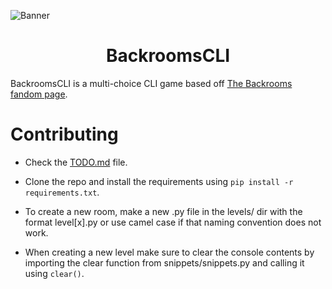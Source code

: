 ![Banner](https://user-images.githubusercontent.com/49075095/193104255-22dc5724-29b7-4b43-bd97-66e1d8910476.png)

# <div align="center">BackroomsCLI</div>

BackroomsCLI is a multi-choice CLI game based off [The Backrooms fandom page](https://backrooms.fandom.com/wiki/Backrooms_Wiki).




# Contributing

- Check the [TODO.md](TODO.md) file.

- Clone the repo and install the requirements using `pip install -r requirements.txt`.

- To create a new room, make a new .py file in the levels/ dir with the format level[x].py or use camel case if that naming convention does not work.

- When creating a new level make sure to clear the console contents by importing the clear function from snippets/snippets.py and calling it using `clear()`.
